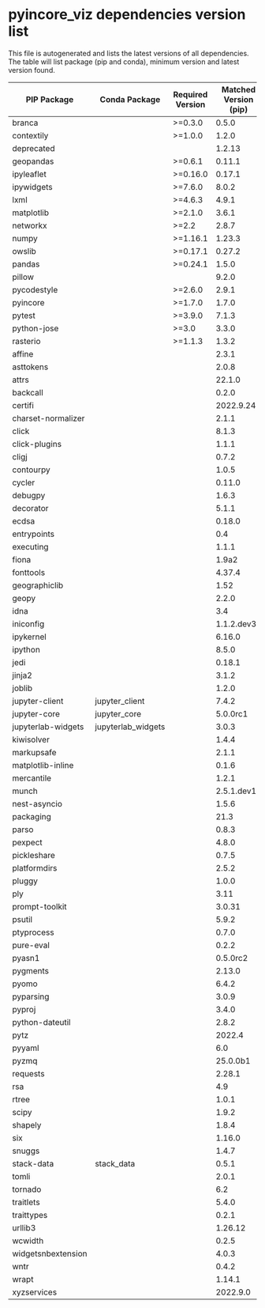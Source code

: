 # pyincore_viz dependencies version list

This file is autogenerated and lists the latest versions of all dependencies. The table will list package (pip and conda), minimum version and latest version found.

| PIP Package | Conda Package | Required Version | Matched Version (pip) |
|-------------|---------------|------------------|-----------------------|
| branca | | \>=0.3.0| 0.5.0 |
| contextily | | \>=1.0.0| 1.2.0 |
| deprecated | | | 1.2.13 |
| geopandas | | \>=0.6.1| 0.11.1 |
| ipyleaflet | | \>=0.16.0| 0.17.1 |
| ipywidgets | | \>=7.6.0| 8.0.2 |
| lxml | | \>=4.6.3| 4.9.1 |
| matplotlib | | \>=2.1.0| 3.6.1 |
| networkx | | \>=2.2| 2.8.7 |
| numpy | | \>=1.16.1| 1.23.3 |
| owslib | | \>=0.17.1| 0.27.2 |
| pandas | | \>=0.24.1| 1.5.0 |
| pillow | | | 9.2.0 |
| pycodestyle | | \>=2.6.0| 2.9.1 |
| pyincore | | \>=1.7.0| 1.7.0 |
| pytest | | \>=3.9.0| 7.1.3 |
| python-jose | | \>=3.0| 3.3.0 |
| rasterio | | \>=1.1.3| 1.3.2 |
| affine | | | 2.3.1 |
| asttokens | | | 2.0.8 |
| attrs | | | 22.1.0 |
| backcall | | | 0.2.0 |
| certifi | | | 2022.9.24 |
| charset-normalizer | | | 2.1.1 |
| click | | | 8.1.3 |
| click-plugins | | | 1.1.1 |
| cligj | | | 0.7.2 |
| contourpy | | | 1.0.5 |
| cycler | | | 0.11.0 |
| debugpy | | | 1.6.3 |
| decorator | | | 5.1.1 |
| ecdsa | | | 0.18.0 |
| entrypoints | | | 0.4 |
| executing | | | 1.1.1 |
| fiona | | | 1.9a2 |
| fonttools | | | 4.37.4 |
| geographiclib | | | 1.52 |
| geopy | | | 2.2.0 |
| idna | | | 3.4 |
| iniconfig | | | 1.1.2.dev35 |
| ipykernel | | | 6.16.0 |
| ipython | | | 8.5.0 |
| jedi | | | 0.18.1 |
| jinja2 | | | 3.1.2 |
| joblib | | | 1.2.0 |
| jupyter-client | jupyter_client | | 7.4.2 |
| jupyter-core | jupyter_core | | 5.0.0rc1 |
| jupyterlab-widgets | jupyterlab_widgets | | 3.0.3 |
| kiwisolver | | | 1.4.4 |
| markupsafe | | | 2.1.1 |
| matplotlib-inline | | | 0.1.6 |
| mercantile | | | 1.2.1 |
| munch | | | 2.5.1.dev12 |
| nest-asyncio | | | 1.5.6 |
| packaging | | | 21.3 |
| parso | | | 0.8.3 |
| pexpect | | | 4.8.0 |
| pickleshare | | | 0.7.5 |
| platformdirs | | | 2.5.2 |
| pluggy | | | 1.0.0 |
| ply | | | 3.11 |
| prompt-toolkit | | | 3.0.31 |
| psutil | | | 5.9.2 |
| ptyprocess | | | 0.7.0 |
| pure-eval | | | 0.2.2 |
| pyasn1 | | | 0.5.0rc2 |
| pygments | | | 2.13.0 |
| pyomo | | | 6.4.2 |
| pyparsing | | | 3.0.9 |
| pyproj | | | 3.4.0 |
| python-dateutil | | | 2.8.2 |
| pytz | | | 2022.4 |
| pyyaml | | | 6.0 |
| pyzmq | | | 25.0.0b1 |
| requests | | | 2.28.1 |
| rsa | | | 4.9 |
| rtree | | | 1.0.1 |
| scipy | | | 1.9.2 |
| shapely | | | 1.8.4 |
| six | | | 1.16.0 |
| snuggs | | | 1.4.7 |
| stack-data | stack_data | | 0.5.1 |
| tomli | | | 2.0.1 |
| tornado | | | 6.2 |
| traitlets | | | 5.4.0 |
| traittypes | | | 0.2.1 |
| urllib3 | | | 1.26.12 |
| wcwidth | | | 0.2.5 |
| widgetsnbextension | | | 4.0.3 |
| wntr | | | 0.4.2 |
| wrapt | | | 1.14.1 |
| xyzservices | | | 2022.9.0 |
